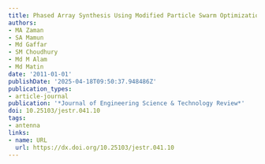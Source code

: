 ```yaml
---
title: Phased Array Synthesis Using Modified Particle Swarm Optimization
authors:
- MA Zaman
- SA Mamun
- Md Gaffar
- SM Choudhury
- Md M Alam
- Md Matin
date: '2011-01-01'
publishDate: '2025-04-18T09:50:37.948486Z'
publication_types:
- article-journal
publication: '*Journal of Engineering Science & Technology Review*'
doi: 10.25103/jestr.041.10
tags:
- antenna
links:
- name: URL
  url: https://dx.doi.org/10.25103/jestr.041.10
---
```

